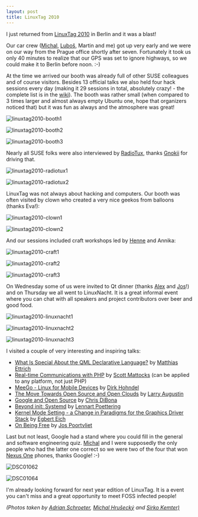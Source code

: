 ```yaml
---
layout: post
title: LinuxTag 2010
---
```


I just returned from [LinuxTag 2010](http://www.linuxtag.org/2010/en.html) in Berlin and it was a blast!

Our car crew ([Michal](http://michal.hrusecky.net/), [Luboš](http://www.kdedevelopers.org/blog/280), Martin and me) got up very early and we were on our way from the Prague office shortly after seven. Fortunately it took us only 40 minutes to realize that our GPS was set to ignore highways, so we could make it to Berlin before noon. :-)

At the time we arrived our booth was already full of other SUSE colleagues and of course visitors. Besides 13 official talks we also held four hack sessions every day (making it 29 sessions in total, absolutely crazy! - the complete list is in the [wiki](http://en.opensuse.org/LinuxTag_2010)). The booth was rather small (when compared to 3 times larger and almost always empty Ubuntu one, hope that organizers noticed that) but it was fun as always and the atmosphere was great!

![linuxtag2010-booth1](/assets/linuxtag2010-booth1.jpg)

![linuxtag2010-booth2](/assets/linuxtag2010-booth2.jpg)

![linuxtag2010-booth3](/assets/linuxtag2010-booth3.jpg)

Nearly all SUSE folks were also interviewed by [RadioTux](http://radiotux.de/), thanks [Gnokii](http://karl-tux-stadt.de/ktuxs/?p=2392) for driving that.

![linuxtag2010-radiotux1](/assets/linuxtag2010-radiotux1.jpg)

![linuxtag2010-radiotux2](/assets/linuxtag2010-radiotux2.jpg)

LinuxTag was not always about hacking and computers. Our booth was often visited by clown who created a very nice geekos from balloons (thanks Eva!):

![linuxtag2010-clown1](/assets/linuxtag2010-clown1.jpg)

![linuxtag2010-clown2](/assets/linuxtag2010-clown2.jpg)

And our sessions included craft workshops led by [Henne](http://hennevogel.de/) and Annika:

![linuxtag2010-craft1](/assets/linuxtag2010-craft1.jpg)

![linuxtag2010-craft2](/assets/linuxtag2010-craft2.jpg)

![linuxtag2010-craft3](/assets/linuxtag2010-craft3.jpg)

On Wednesday some of us were invited to Qt dinner (thanks [Alex](http://twitter.com/troubalex) and [Jos](http://twitter.com/jospoortvliet)!) and on Thursday we all went to LinuxNacht. It is a great informal event where you can chat with all speakers and project contributors over beer and good food.

![linuxtag2010-linuxnacht1](/assets/linuxtag2010-linuxnacht1.jpg)

![linuxtag2010-linuxnacht2](/assets/linuxtag2010-linuxnacht2.jpg)

![linuxtag2010-linuxnacht3](/assets/linuxtag2010-linuxnacht3.jpg)

I visited a couple of very interesting and inspiring talks:

* [What Is Special About the QML Declarative Language?](http://www.linuxtag.org/2010/en/program/free-conference/popup/details.html?talkid=262) by [Matthias Ettrich](http://en.wikipedia.org/wiki/Matthias_Ettrich)
* [Real-time Communications with PHP](http://www.slideshare.net/spoutserver/realtime-communication-techniques-with-php) by [Scott Mattocks](http://twitter.com/scottmattocks) (can be applied to any platform, not just PHP)
* [MeeGo - Linux for Mobile Devices](http://www.linuxtag.org/2010/en/program/free-conference/popup/details.html?talkid=325) by [Dirk Hohndel](http://twitter.com/dhohndel)
* [The Move Towards Open Source and Open Clouds](http://www.linuxtag.org/2010/en/program/free-conference/popup/details.html?talkid=5) by  [Larry Augustin](http://twitter.com/lmaugustin)
* [Google and Open Source](http://www.linuxtag.org/2010/en/program/free-conference/popup/details.html?talkid=6) by [Chris DiBona](http://twitter.com/cdibona)
* [Beyond init: Systemd](http://www.linuxtag.org/2010/en/program/free-conference/popup/details.html?talkid=387) by [Lennart Poettering](http://0pointer.de/lennart/)
* [Kernel Mode Setting - a Change in Paradigms for the Graphics Driver Stack](http://www.linuxtag.org/2010/en/program/free-conference/popup/details.html?talkid=403) by [Egbert Eich](http://egbert-e.livejournal.com/profile)
* [On Being Free](http://www.linuxtag.org/2010/en/program/free-conference/popup/details.html?talkid=445) by [Jos Poortvliet](http://twitter.com/jospoortvliet)

Last but not least, Google had a stand where you could fill in the general and software engineering quiz. [Michal](http://michal.hrusecky.net/) and I were supposedly the only people who had the latter one correct so we were two of the four that won [Nexus One](http://www.google.com/phone) phones, thanks Google! :-)

![DSC01062](/assets/DSC01062.jpg)

![DSC01064](/assets/DSC01064.jpg)


I'm already looking forward for next year edition of LinuxTag. It is a event you can't miss and a great opportunity to meet FOSS infected people!

*(Photos taken by [Adrian Schroeter](http://www.flickr.com/photos/adrianschroeter/sets/72157624249983092/with/4695533161/), [Michal Hrušecký](http://www.facebook.com/album.php?aid=2040487&id=1293990738) and [Sirko Kemter)](http://www.facebook.com/album.php?aid=2066181&id=1469996171)*
